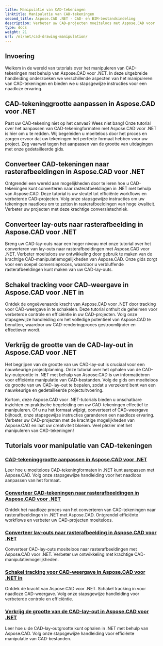 ```yaml
---
title: Manipulatie van CAD-tekeningen
linktitle: Manipulatie van CAD-tekeningen
second_title: Aspose.CAD .NET - CAD- en BIM-bestandsindeling
description: Verbeter uw CAD-projecten moeiteloos met Aspose.CAD voor .NET-tutorials. Wijzig het formaat, converteer en optimaliseer CAD-tekeningen naadloos met onze stapsgewijze handleidingen.
type: docs
weight: 21
url: /nl/net/cad-drawing-manipulation/
---
```


## Invoering

Welkom in de wereld van tutorials over het manipuleren van CAD-tekeningen met behulp van Aspose.CAD voor .NET. In deze uitgebreide handleiding onderzoeken we verschillende aspecten van het manipuleren van CAD-tekeningen en bieden we u stapsgewijze instructies voor een naadloze ervaring.

## CAD-tekeninggrootte aanpassen in Aspose.CAD voor .NET

Past uw CAD-tekening niet op het canvas? Wees niet bang! Onze tutorial over het aanpassen van CAD-tekeningformaten met Aspose.CAD voor .NET is hier om u te redden. Wij begeleiden u moeiteloos door het proces en zorgen ervoor dat uw tekeningen het perfecte formaat hebben voor uw project. Zeg vaarwel tegen het aanpassen van de grootte van uitdagingen met onze gedetailleerde gids.

## Converteer CAD-tekeningen naar rasterafbeeldingen in Aspose.CAD voor .NET

Ontgrendel een wereld aan mogelijkheden door te leren hoe u CAD-tekeningen kunt converteren naar rasterafbeeldingen in .NET met behulp van Aspose.CAD. Deze tutorial is uw sleutel tot efficiënte workflows en verbeterde CAD-projecten. Volg onze stapsgewijze instructies om uw tekeningen naadloos om te zetten in rasterafbeeldingen van hoge kwaliteit. Verbeter uw projecten met deze krachtige conversietechniek.

## Converteer lay-outs naar rasterafbeelding in Aspose.CAD voor .NET

Breng uw CAD-lay-outs naar een hoger niveau met onze tutorial over het converteren van lay-outs naar rasterafbeeldingen met Aspose.CAD voor .NET. Verbeter moeiteloos uw ontwikkeling door gebruik te maken van de krachtige CAD-manipulatiemogelijkheden van Aspose.CAD. Onze gids zorgt voor een soepel conversieproces, waardoor u verbluffende rasterafbeeldingen kunt maken van uw CAD-lay-outs.

## Schakel tracking voor CAD-weergave in Aspose.CAD voor .NET in

Ontdek de ongeëvenaarde kracht van Aspose.CAD voor .NET door tracking voor CAD-weergave in te schakelen. Deze tutorial onthult de geheimen voor verbeterde controle en efficiëntie in uw CAD-projecten. Volg onze stapsgewijze handleiding om het volledige potentieel van Aspose.CAD te benutten, waardoor uw CAD-renderingproces gestroomlijnder en effectiever wordt.

## Verkrijg de grootte van de CAD-lay-out in Aspose.CAD voor .NET

Het begrijpen van de grootte van uw CAD-lay-out is cruciaal voor een nauwkeurige projectplanning. Onze tutorial over het ophalen van de CAD-lay-outgrootte in .NET met behulp van Aspose.CAD is uw informatiebron voor efficiënte manipulatie van CAD-bestanden. Volg de gids om moeiteloos de grootte van uw CAD-lay-out te bepalen, zodat u verzekerd bent van een nauwkeurige en gedetailleerde projectuitvoering.

Kortom, deze Aspose.CAD voor .NET-tutorials bieden u onschatbare inzichten en praktische begeleiding om uw CAD-tekeningen effectief te manipuleren. Of u nu het formaat wijzigt, converteert of CAD-weergave bijhoudt, onze stapsgewijze instructies garanderen een naadloze ervaring. Verbeter uw CAD-projecten met de krachtige mogelijkheden van Aspose.CAD en laat uw creativiteit bloeien. Veel plezier met het manipuleren van CAD-tekeningen!
## Tutorials voor manipulatie van CAD-tekeningen
### [CAD-tekeninggrootte aanpassen in Aspose.CAD voor .NET](./adjust-cad-drawing-size/)
Leer hoe u moeiteloos CAD-tekeningformaten in .NET kunt aanpassen met Aspose.CAD. Volg onze stapsgewijze handleiding voor het naadloos aanpassen van het formaat.
### [Converteer CAD-tekeningen naar rasterafbeeldingen in Aspose.CAD voor .NET](./convert-cad-drawing-to-raster-image/)
Ontdek het naadloze proces van het converteren van CAD-tekeningen naar rasterafbeeldingen in .NET met Aspose.CAD. Ontgrendel efficiënte workflows en verbeter uw CAD-projecten moeiteloos.
### [Converteer lay-outs naar rasterafbeelding in Aspose.CAD voor .NET](./convert-layouts-to-raster-image/)
Converteer CAD-lay-outs moeiteloos naar rasterafbeeldingen met Aspose.CAD voor .NET. Verbeter uw ontwikkeling met krachtige CAD-manipulatiemogelijkheden.
### [Schakel tracking voor CAD-weergave in Aspose.CAD voor .NET in](./enable-tracking-for-cad-rendering/)
Ontdek de kracht van Aspose.CAD voor .NET. Schakel tracking in voor naadloze CAD-weergave. Volg onze stapsgewijze handleiding voor verbeterde controle en efficiëntie.
### [Verkrijg de grootte van de CAD-lay-out in Aspose.CAD voor .NET](./get-size-of-cad-layout/)
Leer hoe u de CAD-lay-outgrootte kunt ophalen in .NET met behulp van Aspose.CAD. Volg onze stapsgewijze handleiding voor efficiënte manipulatie van CAD-bestanden.